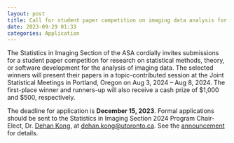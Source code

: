 ```yaml
---
layout: post
title: Call for student paper competition on imaging data analysis for JSM 2024
date: 2023-09-29 01:33 
categories: Application
---
```


The Statistics in Imaging Section of the ASA cordially invites submissions for a student paper competition for research on statistical 
methods, theory, or software development for the analysis of imaging data. The selected winners will present their papers in a 
topic-contributed session at the Joint Statistical Meetings in Portland, Oregon on Aug 3, 2024 – Aug 8, 2024. 
The first-place winner and runners-up will also receive a cash prize of $1,000 and $500, respectively.

The deadline for application is <b>December 15, 2023</b>. Formal applications should be sent to the Statistics in Imaging Section 2024 Program
Chair-Elect, Dr. [Dehan Kong](https://sites.google.com/site/kongdehanstat/), at <a href="mailto:dehan.kong@utoronto.ca">dehan.kong@utoronto.ca</a>. See the [announcement](https://www.statsinimaging.org/assets/Student_Paper_Competition_JSM2024.docx) for details.